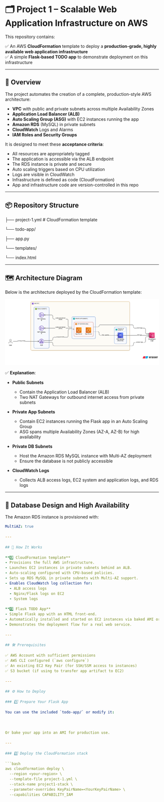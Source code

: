 # 🗂️ Project 1 – Scalable Web Application Infrastructure on AWS

This repository contains:

✅ An AWS **CloudFormation** template to deploy a **production-grade, highly available web application infrastructure**  
✅ A simple **Flask-based TODO app** to demonstrate deployment on this infrastructure

---

## 📜 Overview

The project automates the creation of a complete, production-style AWS architecture:

- **VPC** with public and private subnets across multiple Availability Zones
- **Application Load Balancer (ALB)**
- **Auto Scaling Group (ASG)** with EC2 instances running the app
- **Amazon RDS** (MySQL) in private subnets
- **CloudWatch** Logs and Alarms
- **IAM Roles and Security Groups**

It is designed to meet these **acceptance criteria**:

- All resources are appropriately tagged
- The application is accessible via the ALB endpoint
- The RDS instance is private and secure
- Auto scaling triggers based on CPU utilization
- Logs are visible in CloudWatch
- Infrastructure is defined as code (CloudFormation)
- App and infrastructure code are version-controlled in this repo

---

## 📦 Repository Structure

├── project-1.yml # CloudFormation template

└── todo-app/

├── app.py

└── templates/

  └── index.html



---

## 🗺️ Architecture Diagram

Below is the architecture deployed by the CloudFormation template:

![AWS Architecture Diagram](architecture.png)

✅ **Explanation**:

- **Public Subnets**  
  - Contain the Application Load Balancer (ALB)  
  - Two NAT Gateways for outbound internet access from private subnets  

- **Private App Subnets**  
  - Contain EC2 instances running the Flask app in an Auto Scaling Group  
  - ASG spans multiple Availability Zones (AZ-A, AZ-B) for high availability  

- **Private DB Subnets**  
  - Host the Amazon RDS MySQL instance with Multi-AZ deployment  
  - Ensure the database is not publicly accessible  

- **CloudWatch Logs**  
  - Collects ALB access logs, EC2 system and application logs, and RDS logs  

---

## 🔹 Database Design and High Availability

The Amazon RDS instance is provisioned with:

```yaml
MultiAZ: true

---

## 🚀 How It Works

**1️⃣ CloudFormation template**  
- Provisions the full AWS infrastructure.
- Launches EC2 instances in private subnets behind an ALB.
- Auto-scaling configured with CPU-based policies.
- Sets up RDS MySQL in private subnets with Multi-AZ support.
- Enables CloudWatch log collection for:
  - ALB access logs
  - Nginx/Flask logs on EC2
  - System logs

**2️⃣ Flask TODO App**  
- Simple Flask app with an HTML front-end.
- Automatically installed and started on EC2 instances via baked AMI or UserData script.
- Demonstrates the deployment flow for a real web service.

---

## 🛠️ Prerequisites

✅ AWS Account with sufficient permissions  
✅ AWS CLI configured (`aws configure`)  
✅ An existing EC2 Key Pair (for SSH/SSM access to instances)  
✅ S3 bucket (if using to transfer app artifact to EC2)  

---

## ⚙️ How to Deploy

### 1️⃣ Prepare Your Flask App

You can use the included `todo-app/` or modify it:



Or bake your app into an AMI for production use.

---

### 2️⃣ Deploy the CloudFormation stack

```bash
aws cloudformation deploy \
  --region <your-region> \
  --template-file project-1.yml \
  --stack-name project1-stack \
  --parameter-overrides KeyPairName=<YourKeyPairName> \
  --capabilities CAPABILITY_IAM
